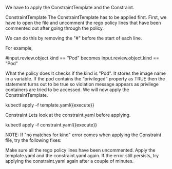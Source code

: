 We have to apply the ConstraintTemplate and the Constraint.

ConstraintTemplate
The ConstraintTemplate has to be applied first. First, we have to open the file and uncomment the rego policy lines that have been commented out after going through the policy.

We can do this by removing the "#" before the start of each line.

For example,

#input.review.object.kind == "Pod" becomes input.review.object.kind == "Pod"

What the policy does
It checks if the kind is "Pod".
It stores the image name in a variable.
If the pod contains the “privileged” property as TRUE then the statement turns out to be true so violation message appears as privilege containers are tried to be accessed. 
We will now apply the ConstraintTemplate.

kubectl apply -f template.yaml{{execute}}

Constraint
Lets look at the constraint.yaml before applying.

kubectl apply -f constraint.yaml{{execute}}

NOTE: If "no matches for kind" error comes when applying the Constraint file, try the following fixes:

Make sure all the rego policy lines have been uncommented.
Apply the template.yaml and the constraint.yaml again.
If the error still persists, try applying the constraint.yaml again after a couple of minutes.